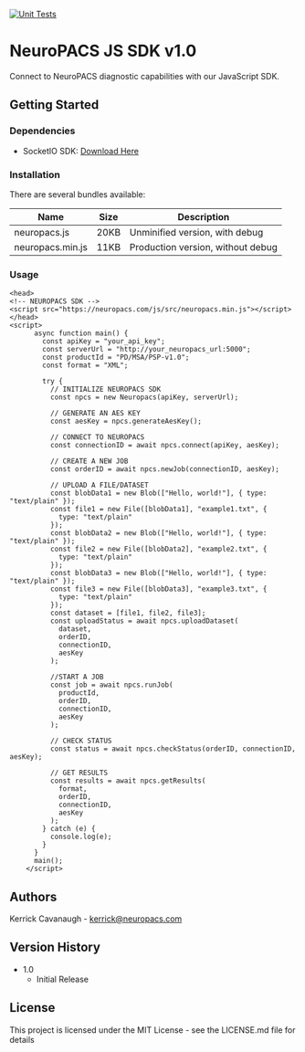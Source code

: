 [![Unit Tests](https://github.com/neuropacs/neuropacs-js-sdk/actions/workflows/ci.yaml/badge.svg?branch=main)](https://github.com/neuropacs/neuropacs-js-sdk/actions/workflows/ci.yaml)

# NeuroPACS JS SDK v1.0

Connect to NeuroPACS diagnostic capabilities with our JavaScript SDK.

## Getting Started

### Dependencies

- SocketIO SDK: [Download Here](https://cdnjs.cloudflare.com/ajax/libs/socket.io/4.7.2/socket.io.min.js)

### Installation

There are several bundles available:

| Name             | Size | Description                       |
| ---------------- | ---- | --------------------------------- |
| neuropacs.js     | 20KB | Unminified version, with debug    |
| neuropacs.min.js | 11KB | Production version, without debug |

### Usage

<!-- #### Option 1: Download SDK

- Download prefered bundle for NeuroPACS
- Download minified bundle for SocketIO (socket.io.min.js)
- Include in project
  - Your project strucutre should look something like this:

```
project-root/
|-- src/
| |-- script.py
|-- lib/
| |-- neuropacs.min.js
| |-- socket.io.min.js
```

- Reference SDK

```
<script >
    async function main() {
        const npcs = new Neuropacs(apiKey, serverUrl, socketIOPath);
    }
</script>
``` -->

<!-- #### Inlcude in HTML -->

```
<head>
<!-- NEUROPACS SDK -->
<script src="https://neuropacs.com/js/src/neuropacs.min.js"></script>
</head>
<script>
      async function main() {
        const apiKey = "your_api_key";
        const serverUrl = "http://your_neuropacs_url:5000";
        const productId = "PD/MSA/PSP-v1.0";
        const format = "XML";

        try {
          // INITIALIZE NEUROPACS SDK
          const npcs = new Neuropacs(apiKey, serverUrl);

          // GENERATE AN AES KEY
          const aesKey = npcs.generateAesKey();

          // CONNECT TO NEUROPACS
          const connectionID = await npcs.connect(apiKey, aesKey);

          // CREATE A NEW JOB
          const orderID = await npcs.newJob(connectionID, aesKey);

          // UPLOAD A FILE/DATASET
          const blobData1 = new Blob(["Hello, world!"], { type: "text/plain" });
          const file1 = new File([blobData1], "example1.txt", {
            type: "text/plain"
          });
          const blobData2 = new Blob(["Hello, world!"], { type: "text/plain" });
          const file2 = new File([blobData2], "example2.txt", {
            type: "text/plain"
          });
          const blobData3 = new Blob(["Hello, world!"], { type: "text/plain" });
          const file3 = new File([blobData3], "example3.txt", {
            type: "text/plain"
          });
          const dataset = [file1, file2, file3];
          const uploadStatus = await npcs.uploadDataset(
            dataset,
            orderID,
            connectionID,
            aesKey
          );

          //START A JOB
          const job = await npcs.runJob(
            productId,
            orderID,
            connectionID,
            aesKey
          );

          // CHECK STATUS
          const status = await npcs.checkStatus(orderID, connectionID, aesKey);

          // GET RESULTS
          const results = await npcs.getResults(
            format,
            orderID,
            connectionID,
            aesKey
          );
        } catch (e) {
          console.log(e);
        }
      }
      main();
    </script>

```

## Authors

Kerrick Cavanaugh - kerrick@neuropacs.com

## Version History

- 1.0
  - Initial Release

## License

This project is licensed under the MIT License - see the LICENSE.md file for details
